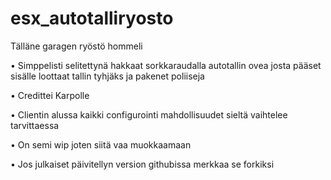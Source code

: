 # esx_autotalliryosto
Tälläne garagen ryöstö hommeli

• Simppelisti selitettynä hakkaat sorkkaraudalla autotallin ovea josta pääset sisälle loottaat tallin tyhjäks ja pakenet poliiseja

• Credittei Karpolle

• Clientin alussa kaikki configurointi mahdollisuudet sieltä vaihtelee tarvittaessa

• On semi wip joten siitä vaa muokkaamaan

• Jos julkaiset päivitellyn version githubissa merkkaa se forkiksi
